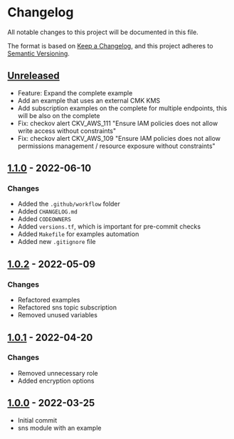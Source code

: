 # Changelog
All notable changes to this project will be documented in this file.

The format is based on [Keep a Changelog](https://keepachangelog.com/en/1.0.0/),
and this project adheres to [Semantic Versioning](https://semver.org/spec/v2.0.0.html).

## [Unreleased]
- Feature: Expand the complete example
- Add an example that uses an external CMK KMS
- Add subscription examples on the complete for multiple endpoints, this will be also on the complete
- Fix: checkov alert CKV_AWS_111 "Ensure IAM policies does not allow write access without constraints"
- Fix: checkov alert CKV_AWS_109 "Ensure IAM policies does not allow permissions management / resource exposure without constraints"

## [1.1.0] - 2022-06-10
### Changes
- Added the `.github/workflow` folder
- Added `CHANGELOG.md`
- Added `CODEOWNERS`
- Added `versions.tf`, which is important for pre-commit checks
- Added `Makefile` for examples automation
- Added new `.gitignore` file

[1.1.0]: https://github.com/boldlink/terraform-aws-sns/releases/tag/1.1.0

## [1.0.2] - 2022-05-09
### Changes
- Refactored examples
- Refactored sns topic subscription
- Removed unused variables

[1.0.2]: https://github.com/boldlink/terraform-aws-sns/releases/tag/1.0.2

## [1.0.1] - 2022-04-20
### Changes
- Removed unnecessary role
- Added encryption options

[1.0.1]: https://github.com/boldlink/terraform-aws-sns/releases/tag/1.0.1

## [1.0.0] - 2022-03-25
- Initial commit
- sns module with an example

[Unreleased]: https://github.com/boldlink/terraform-aws-sns/compare/1.1.0...HEAD

[1.0.0]: https://github.com/boldlink/terraform-aws-sns/releases/tag/1.0.0
